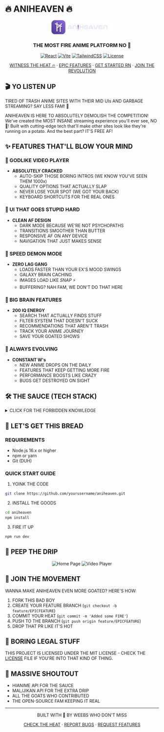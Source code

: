 # 🔥 ANIHEAVEN 🔥

<div align="center">
  <img src="frontend/public/textLogo.svg" alt="AniHeaven Logo" width="200"/>
  <h3>THE MOST FIRE ANIME PLATFORM NO 🧢</h3>

  [![React](https://img.shields.io/badge/React-18.3.1-61dafb.svg?style=for-the-badge&logo=react)](https://reactjs.org/)
  [![Vite](https://img.shields.io/badge/Vite-5.4.8-646cff.svg?style=for-the-badge&logo=vite)](https://vitejs.dev/)
  [![TailwindCSS](https://img.shields.io/badge/TailwindCSS-3.4.14-38bdf8.svg?style=for-the-badge&logo=tailwind-css)](https://tailwindcss.com/)
  [![License](https://img.shields.io/badge/License-MIT-green.svg?style=for-the-badge)](LICENSE)
  
  <p align="center">
    <a href="#demo">WITNESS THE HEAT 🔥</a>
    ·
    <a href="#features">EPIC FEATURES</a>
    ·
    <a href="#installation">GET STARTED RN</a>
    ·
    <a href="#contributing">JOIN THE REVOLUTION</a>
  </p>
</div>

## 🎬 YO LISTEN UP

TIRED OF TRASH ANIME SITES WITH THEIR MID UIs AND GARBAGE STREAMING? SAY LESS FAM! 😤

ANIHEAVEN IS HERE TO ABSOLUTELY DEMOLISH THE COMPETITION! We've created the MOST INSANE streaming experience you'll ever see, NO 🧢! Built with cutting-edge tech that'll make other sites look like they're running on a potato. And the best part? IT'S FREE AF! 

## ✨ FEATURES THAT'LL BLOW YOUR MIND

### 🎥 GODLIKE VIDEO PLAYER
- **ABSOLUTELY CRACKED**
  - AUTO-SKIP THOSE BORING INTROS (WE KNOW YOU'VE SEEN THEM 1000x)
  - QUALITY OPTIONS THAT ACTUALLY SLAP
  - NEVER LOSE YOUR SPOT (WE GOT YOUR BACK)
  - KEYBOARD SHORTCUTS FOR THE REAL ONES

### 🎨 UI THAT GOES STUPID HARD
- **CLEAN AF DESIGN**
  - DARK MODE BECAUSE WE'RE NOT PSYCHOPATHS
  - TRANSITIONS SMOOTHER THAN BUTTER
  - RESPONSIVE AF ON ANY DEVICE
  - NAVIGATION THAT JUST MAKES SENSE

### 🚀 SPEED DEMON MODE
- **ZERO LAG GANG**
  - LOADS FASTER THAN YOUR EX'S MOOD SWINGS
  - GALAXY BRAIN CACHING
  - IMAGES LOAD LIKE *SNAP* ⚡
  - BUFFERING? NAH FAM, WE DON'T DO THAT HERE

### 🎯 BIG BRAIN FEATURES
- **200 IQ ENERGY**
  - SEARCH THAT ACTUALLY FINDS STUFF
  - FILTER SYSTEM THAT DOESN'T SUCK
  - RECOMMENDATIONS THAT AREN'T TRASH
  - TRACK YOUR ANIME JOURNEY
  - SAVE YOUR GOATED SHOWS

### 🔄 ALWAYS EVOLVING
- **CONSTANT W's**
  - NEW ANIME DROPS ON THE DAILY
  - FEATURES THAT KEEP GETTING MORE FIRE
  - PERFORMANCE BOOSTS LIKE CRAZY
  - BUGS GET DESTROYED ON SIGHT

## 🛠️ THE SAUCE (TECH STACK)

<details>
<summary>CLICK FOR THE FORBIDDEN KNOWLEDGE</summary>

### Frontend Core
- **Framework:** React 18.3.1 (BECAUSE WE'RE NOT CAVEMEN)
- **Build Tool:** Vite 5.4.8 (SPEED GO BRRRRRR)
- **Styling:** 
  - TailwindCSS (FOR THAT STUPID CLEAN DRIP)
  - DaisyUI (COMPONENTS FROM THE FUTURE)
  - Framer Motion (SMOOTH LIKE A CRIMINAL)

### State Management
- TanStack React Query (DATA FETCHING ON STEROIDS)
- React Router DOM (NAVIGATION GAME TOO STRONG)
- Recoil (STATE MANAGEMENT THAT JUST HITS DIFFERENT)

### Media Handling
- Vidstack React (VIDEO PLAYER FROM THE GODS)
- HLS.js (STREAMING MAGIC NO CAP)
- React Player (BACKUP THAT NEVER LETS US DOWN)

### UI Components
- Swiper (SLIDES SMOOTHER THAN YOUR PICKUP LINES)
- React Icons (ICONS FOR DAYS)
- React Hot Toast (NOTIFICATIONS THAT LOOK INSANE)
- NProgress (LOADING BARS THAT ACTUALLY LOOK GOOD)

### Development Tools
- ESLint (KEEPS THE CODE CLEAN AF)
- Prettier (MAKES IT LOOK FIRE)
- Husky (CATCHES MISTAKES LIKE A BOSS)
- Commitlint (BECAUSE WE'RE PROFESSIONALS FR)

</details>

## 🚀 LET'S GET THIS BREAD

### REQUIREMENTS
- Node.js 16.x or higher
- npm or yarn
- Git (DUH)

### QUICK START GUIDE

1. YOINK THE CODE
```bash
git clone https://github.com/yourusername/aniheaven.git
```

2. INSTALL THE GOODS
```bash
cd aniheaven
npm install
```

3. FIRE IT UP
```bash
npm run dev
```

## 📱 PEEP THE DRIP

<div align="center">
  <img src="screenshots/home.png" alt="Home Page" width="400"/>
  <img src="screenshots/player.png" alt="Video Player" width="400"/>
</div>

## 🤝 JOIN THE MOVEMENT

WANNA MAKE ANIHEAVEN EVEN MORE GOATED? HERE'S HOW:

1. FORK THIS BAD BOY
2. CREATE YOUR FEATURE BRANCH (`git checkout -b feature/EPICFEATURE`)
3. COMMIT YOUR HEAT (`git commit -m 'Added some FIRE'`)
4. PUSH TO THE BRANCH (`git push origin feature/EPICFEATURE`)
5. DROP THAT PR LIKE IT'S HOT

## 📜 BORING LEGAL STUFF

THIS PROJECT IS LICENSED UNDER THE MIT LICENSE - CHECK THE [LICENSE](LICENSE) FILE IF YOU'RE INTO THAT KIND OF THING.

## 🙏 MASSIVE SHOUTOUT

- HIANIME API FOR THE SAUCE
- MAL/JIKAN API FOR THE EXTRA DRIP
- ALL THE GOATS WHO CONTRIBUTED
- THE OPEN-SOURCE FAM KEEPING IT REAL

---

<div align="center">
  BUILT WITH 💜 BY WEEBS WHO DON'T MISS
  
  [CHECK THE HEAT](https://aniheaven.vercel.app) · [REPORT BUGS](https://github.com/yourusername/aniheaven/issues) · [REQUEST FEATURES](https://github.com/yourusername/aniheaven/issues)
</div>
